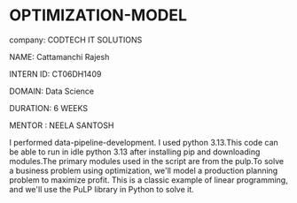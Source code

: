 # OPTIMIZATION-MODEL

company: CODTECH IT SOLUTIONS

NAME: Cattamanchi Rajesh

INTERN ID: CT06DH1409

DOMAIN: Data Science

DURATION: 6 WEEKS

MENTOR : NEELA SANTOSH

I performed data-pipeline-development. I used python 3.13.This code can be able to run in idle python 3.13 after installing pip and downloading modules.The primary modules used in the script are from the pulp.To solve a business problem using optimization, we'll model a production planning problem to maximize profit. This is a classic example of linear programming, and we'll use the PuLP library in Python to solve it.

